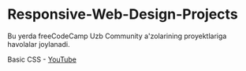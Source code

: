 # Responsive-Web-Design-Projects

Bu yerda freeCodeCamp Uzb Community a'zolarining proyektlariga havolalar joylanadi.

Basic CSS - [YouTube](https://www.youtube.com/watch?v=2engwFeWZoA)
